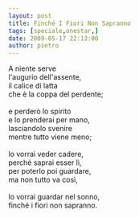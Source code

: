 ```yaml
---
layout: post
title: Finché I Fiori Non Sapranno
tags: [speciale,onestar,]
date: 2009-05-17 22:13:00
author: pietro
---
```

A niente serve<br/>l'augurio dell'assente,<br/>il calice di latta<br/>che è la coppa del perdente;<br/><br/>e perderò lo spirito<br/>e lo prenderai per mano,<br/>lasciandolo svenire<br/>mentre tutto viene meno;<br/><br/>lo vorrai veder cadere,<br/>perché saprai esser lì,<br/>per poterlo poi guardare,<br/>ma non tutto va così,<br/><br/>lo vorrai guardar nel sonno,<br/>finché i fiori non sapranno.
